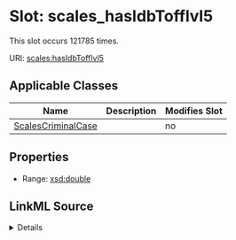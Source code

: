 

# Slot: scales_hasIdbTofflvl5




This slot occurs 121785 times.


URI: [scales:hasIdbTofflvl5](http://schemas.scales-okn.org/rdf/scales#hasIdbTofflvl5)



<!-- no inheritance hierarchy -->





## Applicable Classes

| Name | Description | Modifies Slot |
| --- | --- | --- |
| [ScalesCriminalCase](../classes/ScalesCriminalCase.md) |  |  no  |







## Properties

* Range: [xsd:double](http://www.w3.org/2001/XMLSchema#double)







## LinkML Source

<details>

```yaml
name: scales_hasIdbTofflvl5
from_schema: okns:scales-kg
rank: 1000
slot_uri: scales:hasIdbTofflvl5
alias: scales_hasIdbTofflvl5
domain_of:
- scales_CriminalCase
range: double

```
</details>